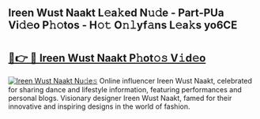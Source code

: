 ## Ireen Wust Naakt L𝚎a𝚔ed N𝚞𝚍e - Part-PUa Vi𝚍𝚎o P𝚑𝚘tos - H𝚘𝚝 O𝚗𝚕yf𝚊ns L𝚎a𝚔s yo6CE

# <h2><a href="http://kf33ua0.oniu.top/?m=Ireen+Wust+Naakt">🔗👉 🔴 Ireen Wust Naakt P𝚑ot𝚘𝚜 V𝚒d𝚎o</a></h2>

[![Ireen Wust Naakt Nu𝚍e𝚜](https://i.imgur.com/0qMVB7G.gif)](http://kf33ua0.oniu.top/?m=Ireen+Wust+Naakt)
Online influencer Ireen Wust Naakt, celebrated for sharing dance and lifestyle information, featuring performances and personal blogs. Visionary designer Ireen Wust Naakt, famed for their innovative and inspiring designs in the world of fashion.  
